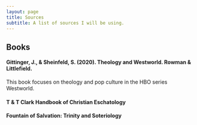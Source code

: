 ```yaml
---
layout: page
title: Sources
subtitle: A list of sources I will be using.
---
```


## Books

#### Gittinger, J., & Sheinfeld, S. (2020). Theology and Westworld. Rowman & Littlefield.

This book focuses on theology and pop culture in the HBO series Westworld.

#### T & T Clark Handbook of Christian Eschatology

#### Fountain of Salvation: Trinity and Soteriology
